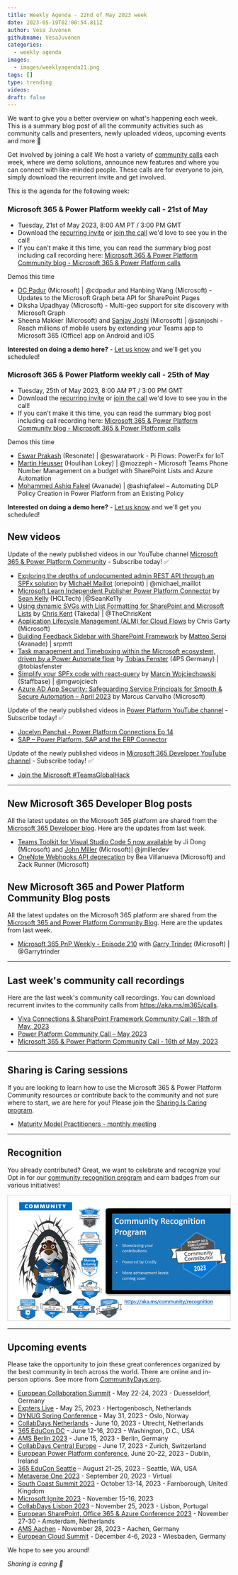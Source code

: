 ```yaml
---
title: Weekly Agenda - 22nd of May 2023 week
date: 2023-05-19T02:00:54.811Z
author: Vesa Juvonen
githubname: VesaJuvonen
categories:
  - weekly agenda
images:
  - images/weeklyagenda21.png
tags: []
type: trending
videos:
draft: false
---
```


We want to give you a better overview on what's happening each week. This is a summary blog post of all the community activities such as community calls and presenters, newly uploaded videos, upcoming events and more 🚀

Get involved by joining a call! We host a variety of [community calls](https://aka.ms/community/calls) each week, where we demo solutions, announce new features and where you can connect with like-minded people. These calls are for everyone to join, simply download the recurrent invite and get involved.

This is the agenda for the following week:

### Microsoft 365 & Power Platform weekly call - 21st of May

* Tuesday, 21st of May 2023, 8:00 AM PT / 3:00 PM GMT
* Download the [recurring invite](https://aka.ms/m365-dev-call) or [join the call](https://aka.ms/m365-dev-call-join) we'd love to see you in the call!
* If you can't make it this time, you can read the summary blog post including call recording here: [Microsoft 365 & Power Platform Community blog - Microsoft 365 & Power Platform calls](https://pnp.github.io/blog/categories/microsoft-365-platform-call/)

Demos this time

* [DC Padur](https://twitter.com/dcpadur) (Microsoft) | @cdpadur and Hanbing Wang (Microsoft) - Updates to the Microsoft Graph beta API for SharePoint Pages
* Diksha Upadhyay (Microsoft) - Multi-geo support for site discovery with Microsoft Graph
* Sheena Makker (Microsoft) and [Sanjay Joshi](https://twitter.com/sanjoshi) (Microsoft) | @sanjoshi - Reach millions of mobile users by extending your Teams app to Microsoft 365 (Office) app on Android and iOS


**Interested on doing a demo here?** - [Let us know](https://aka.ms/community/request/demo) and we'll get you scheduled!

### Microsoft 365 & Power Platform weekly call - 25th of May

* Tuesday, 25th of May 2023, 8:00 AM PT / 3:00 PM GMT
* Download the [recurring invite](https://aka.ms/m365-dev-call) or [join the call](https://aka.ms/m365-dev-call-join) we'd love to see you in the call!
* If you can't make it this time, you can read the summary blog post including call recording here: [Microsoft 365 & Power Platform Community blog - Microsoft 365 & Power Platform calls](https://pnp.github.io/blog/categories/microsoft-365-platform-call/)

Demos this time

* [Eswar Prakash](https://twitter.com/eswaratwork) (Resonate) | @eswaratwork - Pi Flows: PowerFx for IoT
* [Martin Heusser](https://twitter.com/mozzeph) (Houlihan Lokey) | @mozzeph - Microsoft Teams Phone Number Management on a budget with SharePoint Lists and Azure Automation
* [Mohammed Ashiq Faleel](https://twitter.com/AshiqFaleel) (Avanade) | @ashiqfaleel – Automating DLP Policy Creation in Power Platform from an Existing Policy



**Interested on doing a demo here?** - [Let us know](https://aka.ms/community/request/demo) and we'll get you scheduled!

## New videos 

Update of the newly published videos in our YouTube channel [Microsoft 365 & Power Platform Community](https://www.youtube.com/channel/UC_mKdhw-V6CeCM7gTo_Iy7w) - Subscribe today! ✅

* [Exploring the depths of undocumented admin REST API through an SPFx solution](https://www.youtube.com/watch?v=zljDrizd6ZM) by [Michaël Maillot](https://twitter.com/@michael_maillot) (onepoint) | @michael_maillot 
* [Microsoft Learn Independent Publisher Power Platform Connector](https://www.youtube.com/watch?v=r2pv7b9fssw) by [Sean Kelly](https://twitter.com/@SeanKe11y) (HCLTech) |@SeanKe11y
* [Using dynamic SVGs with List Formatting for SharePoint and Microsoft Lists](https://www.youtube.com/watch?v=2mxoa9gZ-5E) by [Chris Kent](https://twitter.com/theChrisKent) (Takeda) | @TheChrisKent
* [Application Lifecycle Management (ALM) for Cloud Flows](https://www.youtube.com/watch?v=YOpOaNxeaFI) by Chris Garty (Microsoft) 
* [Building Feedback Sidebar with SharePoint Framework](https://www.youtube.com/watch?v=o2ZIb2jnttY) by [Matteo Serpi](https://github.com/srpmtt) (Avanade) | srpmtt
* [Task management and Timeboxing within the Microsoft ecosystem, driven by a Power Automate flow](https://www.youtube.com/watch?v=zqUeQ2I_9lc) by [Tobias Fenster](https://twitter.com/tobiasfenster) (4PS Germany) | @tobiasfenster
* [Simplify your SPFx code with react-query](https://www.youtube.com/watch?v=0rCOEjZhEbs) by [Marcin Wojciechowski](https://twitter.com/mgwojciech) (Staffbase) | @mgwojciech
* [Azure AD App Security: Safeguarding Service Principals for Smooth & Secure Automation – April 2023](https://www.youtube.com/watch?v=KCaXHRb4_4g) by Marcus Carvalho (Microsoft)  


Update of the newly published videos in [Power Platform YouTube channel](https://www.youtube.com/@mspowerplatform) - Subscribe today! ✅

* [Jocelyn Panchal - Power Platform Connections Ep 14](https://www.youtube.com/watch?v=zFFTeYiKFTw)
* [SAP – Power Platform, SAP and the ERP Connector](https://www.youtube.com/watch?v=kBZWRrJ4lvg)


Update of the newly published videos in [Microsoft 365 Developer YouTube channel](https://www.youtube.com/@Microsoft365Developer) - Subscribe today! ✅

* [Join the Microsoft #TeamsGlobalHack](https://www.youtube.com/shorts/TCjWqcQkj7w)

---

## New Microsoft 365 Developer Blog posts

All the latest updates on the Microsoft 365 platform are shared from the [Microsoft 365 Developer blog](https://devblogs.microsoft.com/microsoft365dev/). Here are the updates from last week.

* [Teams Toolkit for Visual Studio Code 5 now available](https://devblogs.microsoft.com/microsoft365dev/teams-toolkit-for-visual-studio-code-v5-0-now-available/) by Ji Dong (Microsoft) and [John Miller](https://twitter.com/jmillerdev)  (Microsoft)| @jmillerdev
* [OneNote Webhooks API deprecation](https://devblogs.microsoft.com/microsoft365dev/onenote-webhooks-api-deprecation/) by Bea Villanueva (Microsoft) and Zack Runner (Microsoft)


## New Microsoft 365 and Power Platform Community Blog posts

All the latest updates on the Microsoft 365 platform are shared from the [Microsoft 365 and Power Platform Community Blog](https://pnp.github.io/blog/). Here are the updates from last week.

* [Microsoft 365 PnP Weekly - Episode 210](https://pnp.github.io/blog/microsoft-365-pnp-weekly/episode-210/) with [Garry Trinder](https://twitter.com/garrytrinder) (Microsoft) | @Garrytrinder


---

## Last week's community call recordings

Here are the last week's community call recordings. You can download recurrent invites to the community calls from https://aka.ms/m365/calls.

* [Viva Connections & SharePoint Framework Community Call – 18th of May, 2023](https://pnp.github.io/blog/microsoft-viva-and-spfx-community-call/2023-05-18/)
* [Power Platform Community Call – May 2023](https://pnp.github.io/blog/power-platform-community-call/power-apps-community-call-may-2023/)
* [Microsoft 365 & Power Platform Community Call - 16th of May, 2023](https://pnp.github.io/blog/microsoft-365-platform-community-call/2023-05-16/)

---

## Sharing is Caring sessions

If you are looking to learn how to use the Microsoft 365 & Power Platform Community resources or contribute back to the community and not sure where to start, we are here for you! Please join the [Sharing Is Caring program](https://pnp.github.io/sharing-is-caring/).

* [Maturity Model Practitioners - monthly meeting](https://aka.ms/mm4m365/invite)

---

## Recognition

You already contributed? Great, we want to celebrate and recognize you! Opt in for our [community recognition program](https://pnp.github.io/recognitionprogram/) and earn badges from our various initiatives! 

![together-221201.png](images/community-recognization-program.png)

---

## Upcoming events

Please take the opportunity to join these great conferences organized by the best community in tech across the world. There are online and in-person options. See more from [CommunityDays.org](https://www.communitydays.org/).

* [European Collaboration Summit](https://www.collabsummit.eu/) - May 22-24, 2023 - Duesseldorf, Germany
* [Expters Live](https://www.communitydays.org/event/2023-05-25/experts-live-netherlands) - May 25, 2023 - Hertogenbosch, Netherlands
* [DYNUG Spring Conference](https://www.communitydays.org/event/2023-05-31/dynug-spring-conference) - May 31, 2023 - Oslo, Norway
* [CollabDays Netherlands](https://www.communitydays.org/event/2023-06-10/collabdays-netherlands-2023) - June 10, 2023 - Utrecht, Netherlands
* [365 EduCon DC](https://365educon.com/DC/) - June 12-16, 2023 - Washington, D.C., USA
* [AMS Berlin 2023](https://www.communitydays.org/event/2023-06-15/amsberlin-2023) - June 15, 2023 - Berlin, Germany
* [CollabDays Central Europe](https://www.collabdays.org/2023-ce/) - June 17, 2023 - Zurich, Switzerland
* [European Power Platform conference](https://www.sharepointeurope.com/european-power-platform-conference/), June 20-22, 2023 - Dublin, Ireland
* [365 EduCon Seattle](https://365educon.com/Seattle/) – August 21-25, 2023 - Seattle, WA, USA
* [Metaverse One 2023](https://www.communitydays.org/event/2023-09-20/metaverse-one-2023) - September 20, 2023 - Virtual
* [South Coast Summit 2023](https://www.southcoastsummit.com/) - October 13-14, 2023 - Farnborough, United Kingdom
* [Microsoft Ignite 2023](https://ignite.microsoft.com/) - November 15-16, 2023
* [CollabDays Lisbon 2023](https://www.collabdays.org/2023-lisbon/) - November 25, 2023 - Lisbon, Portugal
* [European SharePoint, Office 365 & Azure Conference 2023](https://www.sharepointeurope.com/) - November 27-30 - Amsterdam, Netherlands
* [AMS Aachen](https://www.communitydays.org/event/2023-11-28/ams-aachen) - November 28, 2023 - Aachen, Germany
* [European Cloud Summit](https://www.cloudsummit.eu/) - December 4-6, 2023 - Wiesbaden, Germany

We hope to see you around!

_Sharing is caring 🧡_

